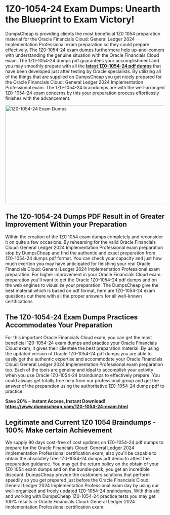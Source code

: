 <h1><strong>1Z0-1054-24 Exam Dumps: Unearth the Blueprint to Exam Victory!</strong></h1>
<p>DumpsCheap is providing clients the most beneficial 1Z0 1054 preparation material for the Oracle Financials Cloud: General Ledger 2024 Implementation Professional exam preparation so they could prepare effectively. The 1Z0-1054-24 exam dumps furthermore help up-and-comers with understanding the genuine situation with the Oracle Financials Cloud exam. The 1Z0-1054-24 dumps pdf guarantees your accomplishment and you may smoothly prepare with all the <strong><a href="https://www.dumpscheap.com/1Z0-1054-24-exam.html">latest 1Z0-1054-24 pdf dumps</a></strong> that have been developed just after testing by Oracle specialists. By utilizing all of the things that are supplied on DumpsCheap you get nicely prepared for the Oracle Financials Cloud: General Ledger 2024 Implementation Professional exam. The 1Z0-1054-24 braindumps are with the well-arranged 1Z0-1054-24 exam concerns by this your preparation process effortlessly finishes with the advancement.&nbsp;</p>
<p><img src="https://i.ibb.co/9kgPx3CQ/1-Z0-1054-24.png" alt="1Z0-1054-24 Exam Dumps" width="550" height="309" /></p>
<h2><strong>The 1Z0-1054-24 Dumps PDF Result in of Greater Improvement Within your Preparation</strong></h2>
<p>Within the creation of the 1Z0 1054 exam dumps completely and reconsider it on quite a few occasions. By rehearsing for the valid Oracle Financials Cloud: General Ledger 2024 Implementation Professional exam preparation stop by DumpsCheap and find the authentic and exact preparation from 1Z0-1054-24 dumps pdf format. You can check your capacity and just how much exertion you may have anticipated for finishing your real Oracle Financials Cloud: General Ledger 2024 Implementation Professional exam preparation. For higher improvement in your Oracle Financials Cloud exam preparation you'll want to get the Oracle 1Z0-1054-24 pdf dumps and on the web engines to visualize your preparation. The DumpsCheap give the best material which is based on pdf format, here are 1Z0-1054-24 exam questions out there with all the proper answers for all well-known certifications.</p>
<h2><strong>The 1Z0-1054-24 Exam Dumps Practices Accommodates Your Preparation</strong></h2>
<p>For this important Oracle Financials Cloud exam, you can get the most beneficial 1Z0-1054-24 exam dumps and practice your Oracle Financials Cloud exam, it gives their clientele the best preparation material. By using the updated version of Oracle 1Z0-1054-24 pdf dumps you are able to easily get the authentic expertise and accommodate your Oracle Financials Cloud: General Ledger 2024 Implementation Professional exam preparation too. Each of the tools are genuine and ideal to accomplish your activity when you use Oracle 1Z0-1054-24 braindumps to effectively prepare. You could always get totally free help from our professional group and get the answer of the preparation using the authoritative 1Z0-1054-24 dumps pdf to practice.&nbsp;</p>
<p><strong>Save 20% &ndash; Instant Access, Instant Download! <a href="https://www.dumpscheap.com/1Z0-1054-24-exam.html">https://www.dumpscheap.com/1Z0-1054-24-exam.html</a></strong></p>
<h2><strong>Legitimate and Current 1Z0 1054 Braindumps - 100% Make certain Achievement</strong></h2>
<p>We supply 90 days cost-free of cost updates on 1Z0-1054-24 pdf dumps to prepare for the Oracle Financials Cloud: General Ledger 2024 Implementation Professional certification exam, also you'll be capable to obtain the absolutely free 1Z0-1054-24 dumps pdf demo to attest the preparation guidance. You may get the return policy on the obtain of your 1Z0 1054 exam dumps and on the bundle-pack, you get an incredible discount. DumpsCheap provide the customers solutions that perform speedily so you get prepared just before the Oracle Financials Cloud: General Ledger 2024 Implementation Professional exam day by using our well-organized and freely updated 1Z0-1054-24 braindumps. With this aid and working with DumpsCheap 1Z0-1054-24 practice tests you may get 100% results in Oracle Financials Cloud: General Ledger 2024 Implementation Professional certification exam.</p>
